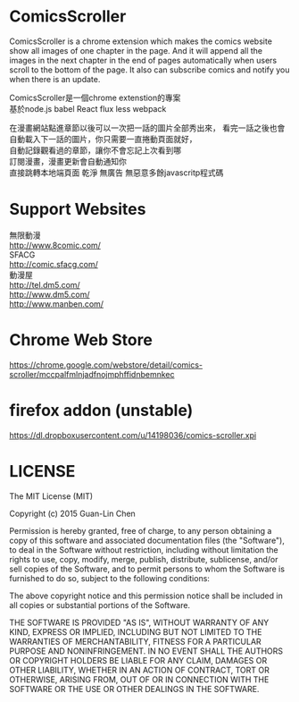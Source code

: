 # ComicsScroller
ComicsScroller is a chrome extension which makes the comics website show all images of one chapter in the page. And it will append all the images in the next chapter in the end of pages automatically when users scroll to the bottom of the page. It also can subscribe comics and notify you when there is an update.  

ComicsScroller是一個chrome extenstion的專案  
基於node.js babel React flux less webpack  
  
在漫畫網站點進章節以後可以一次把一話的圖片全部秀出來， 
看完一話之後也會自動載入下一話的圖片，你只需要一直捲動頁面就好，  
自動記錄觀看過的章節，讓你不會忘記上次看到哪  
訂閱漫畫，漫畫更新會自動通知你  
直接跳轉本地端頁面 乾淨 無廣告 無惡意多餘javascritp程式碼   

# Support Websites
無限動漫  
http://www.8comic.com/  
SFACG  
http://comic.sfacg.com/  
動漫屋  
http://tel.dm5.com/  
http://www.dm5.com/  
http://www.manben.com/    

# Chrome Web Store
https://chrome.google.com/webstore/detail/comics-scroller/mccpalfmlnjadfnojmphffidnbemnkec

# firefox addon (unstable)  
https://dl.dropboxusercontent.com/u/14198036/comics-scroller.xpi  

# LICENSE
The MIT License (MIT)

Copyright (c) 2015 Guan-Lin Chen

Permission is hereby granted, free of charge, to any person obtaining a copy
of this software and associated documentation files (the "Software"), to deal
in the Software without restriction, including without limitation the rights
to use, copy, modify, merge, publish, distribute, sublicense, and/or sell
copies of the Software, and to permit persons to whom the Software is
furnished to do so, subject to the following conditions:

The above copyright notice and this permission notice shall be included in
all copies or substantial portions of the Software.

THE SOFTWARE IS PROVIDED "AS IS", WITHOUT WARRANTY OF ANY KIND, EXPRESS OR
IMPLIED, INCLUDING BUT NOT LIMITED TO THE WARRANTIES OF MERCHANTABILITY,
FITNESS FOR A PARTICULAR PURPOSE AND NONINFRINGEMENT. IN NO EVENT SHALL THE
AUTHORS OR COPYRIGHT HOLDERS BE LIABLE FOR ANY CLAIM, DAMAGES OR OTHER
LIABILITY, WHETHER IN AN ACTION OF CONTRACT, TORT OR OTHERWISE, ARISING FROM,
OUT OF OR IN CONNECTION WITH THE SOFTWARE OR THE USE OR OTHER DEALINGS IN
THE SOFTWARE.

